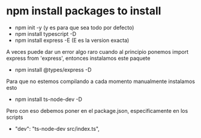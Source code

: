 # npm install packages to install
* npm init -y (y es para que sea todo por defecto)
* npm install typescript -D
* npm install express -E (E es la version exacta)

A veces puede dar un error algo raro cuando al principio ponemos
import express from 'express', entonces instalamos este paquete
* npm install @types/express -D

Para que no estemos compilando a cada momento manualmente instalamos esto
* npm install ts-node-dev -D

Pero con eso debemos poner en el package.json, especificamente en los scripts
* "dev": "ts-node-dev src/index.ts",
